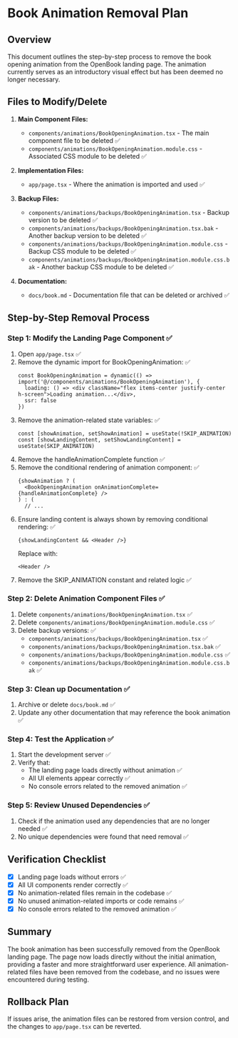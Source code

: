 # Book Animation Removal Plan

## Overview
This document outlines the step-by-step process to remove the book opening animation from the OpenBook landing page. The animation currently serves as an introductory visual effect but has been deemed no longer necessary.

## Files to Modify/Delete

1. **Main Component Files:**
   - `components/animations/BookOpeningAnimation.tsx` - The main component file to be deleted ✅
   - `components/animations/BookOpeningAnimation.module.css` - Associated CSS module to be deleted ✅

2. **Implementation Files:**
   - `app/page.tsx` - Where the animation is imported and used ✅

3. **Backup Files:**
   - `components/animations/backups/BookOpeningAnimation.tsx` - Backup version to be deleted ✅
   - `components/animations/backups/BookOpeningAnimation.tsx.bak` - Another backup version to be deleted ✅
   - `components/animations/backups/BookOpeningAnimation.module.css` - Backup CSS module to be deleted ✅
   - `components/animations/backups/BookOpeningAnimation.module.css.bak` - Another backup CSS module to be deleted ✅

4. **Documentation:**
   - `docs/book.md` - Documentation file that can be deleted or archived ✅

## Step-by-Step Removal Process

### Step 1: Modify the Landing Page Component ✅
1. Open `app/page.tsx` ✅
2. Remove the dynamic import for BookOpeningAnimation: ✅
   ```tsx
   const BookOpeningAnimation = dynamic(() => import('@/components/animations/BookOpeningAnimation'), {
     loading: () => <div className="flex items-center justify-center h-screen">Loading animation...</div>,
     ssr: false
   })
   ```
3. Remove the animation-related state variables: ✅
   ```tsx
   const [showAnimation, setShowAnimation] = useState(!SKIP_ANIMATION)
   const [showLandingContent, setShowLandingContent] = useState(SKIP_ANIMATION)
   ```
4. Remove the handleAnimationComplete function ✅
5. Remove the conditional rendering of animation component: ✅
   ```tsx
   {showAnimation ? (
     <BookOpeningAnimation onAnimationComplete={handleAnimationComplete} />
   ) : (
     // ...
   ```
6. Ensure landing content is always shown by removing conditional rendering: ✅
   ```tsx
   {showLandingContent && <Header />}
   ```
   Replace with:
   ```tsx
   <Header />
   ```
7. Remove the SKIP_ANIMATION constant and related logic ✅

### Step 2: Delete Animation Component Files ✅
1. Delete `components/animations/BookOpeningAnimation.tsx` ✅
2. Delete `components/animations/BookOpeningAnimation.module.css` ✅
3. Delete backup versions: ✅
   - `components/animations/backups/BookOpeningAnimation.tsx` ✅
   - `components/animations/backups/BookOpeningAnimation.tsx.bak` ✅
   - `components/animations/backups/BookOpeningAnimation.module.css` ✅
   - `components/animations/backups/BookOpeningAnimation.module.css.bak` ✅

### Step 3: Clean up Documentation ✅
1. Archive or delete `docs/book.md` ✅
2. Update any other documentation that may reference the book animation ✅

### Step 4: Test the Application ✅
1. Start the development server ✅
2. Verify that:
   - The landing page loads directly without animation ✅
   - All UI elements appear correctly ✅
   - No console errors related to the removed animation ✅

### Step 5: Review Unused Dependencies ✅
1. Check if the animation used any dependencies that are no longer needed ✅
2. No unique dependencies were found that need removal ✅

## Verification Checklist
- [x] Landing page loads without errors ✅
- [x] All UI components render correctly ✅
- [x] No animation-related files remain in the codebase ✅
- [x] No unused animation-related imports or code remains ✅
- [x] No console errors related to the removed animation ✅

## Summary
The book animation has been successfully removed from the OpenBook landing page. The page now loads directly without the initial animation, providing a faster and more straightforward user experience. All animation-related files have been removed from the codebase, and no issues were encountered during testing.

## Rollback Plan
If issues arise, the animation files can be restored from version control, and the changes to `app/page.tsx` can be reverted. 